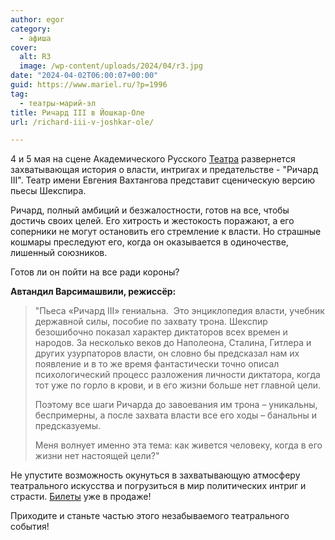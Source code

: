 ```yaml
---
author: egor
category:
  - афиша
cover:
  alt: R3
  image: /wp-content/uploads/2024/04/r3.jpg
date: "2024-04-02T06:00:07+00:00"
guid: https://www.mariel.ru/?p=1996
tag:
  - театры-марий-эл
title: Ричард III в Йошкар-Оле
url: /richard-iii-v-joshkar-ole/

---
```

4 и 5 мая на сцене Академического Русского [Театра](/teatr-dramy/) развернется захватывающая история о власти, интригах и предательстве \- "Ричард III". Театр имени Евгения Вахтангова представит сценическую версию пьесы Шекспира.

Ричард, полный амбиций и безжалостности, готов на все, чтобы достичь своих целей. Его хитрость и жестокость поражают, а его соперники не могут остановить его стремление к власти. Но страшные кошмары преследуют его, когда он оказывается в одиночестве, лишенный союзников.

Готов ли он пойти на все ради короны?

**Автандил Варсимашвили, режиссёр:**

> "Пьеса «Ричард III» гениальна.  Это энциклопедия власти, учебник державной силы, пособие по захвату трона. Шекспир безошибочно показал характер диктаторов всех времен и народов. За несколько веков до Наполеона, Сталина, Гитлера и других узурпаторов власти, он словно бы предсказал нам их появление и в то же время фантастически точно описал психологический процесс разложения личности диктатора, когда тот уже по горло в крови, и в его жизни больше нет главной цели.
>
> Поэтому все шаги Ричарда до завоевания им трона – уникальны, беспримерны, а после захвата власти все его ходы – банальны и предсказуемы.
>
> Меня волнует именно эта тема: как живется человеку, когда в его жизни нет настоящей цели?"

Не упустите возможность окунуться в захватывающую атмосферу театрального искусства и погрузиться в мир политических интриг и страсти. [Билеты](https://rusdramtheatre.ru/afisha/?filter=all&dateTimeRange=02.04.2024&search=%D1%80%D0%B8%D1%87%D0%B0%D1%80%D0%B4) уже в продаже!

Приходите и станьте частью этого незабываемого театрального события!
